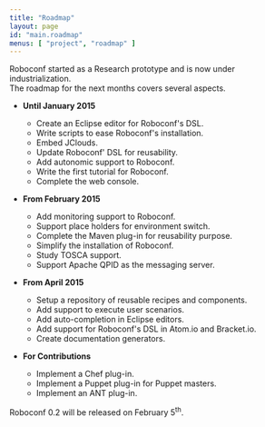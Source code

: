 ```yaml
---
title: "Roadmap"
layout: page
id: "main.roadmap"
menus: [ "project", "roadmap" ]
---
```


Roboconf started as a Research prototype and is now under industrialization.  
The roadmap for the next months covers several aspects.

* **Until January 2015**

	* Create an Eclipse editor for Roboconf's DSL. &nbsp; <span class="glyphicon glyphicon-ok"></span>
	* Write scripts to ease Roboconf's installation. &nbsp; <span class="glyphicon glyphicon-ok"></span>
	* Embed JClouds. &nbsp; <span class="glyphicon glyphicon-ok"></span>
	* Update Roboconf' DSL for reusability. &nbsp; <span class="glyphicon glyphicon-ok"></span>
	* Add autonomic support to Roboconf. &nbsp; <span class="glyphicon glyphicon-ok"></span>
	* Write the first tutorial for Roboconf. &nbsp; <span class="glyphicon glyphicon-ok"></span>
	* Complete the web console. &nbsp; <span class="glyphicon glyphicon-ok"></span>

* **From February 2015**

	* Add monitoring support to Roboconf.
	* Support place holders for environment switch.
	* Complete the Maven plug-in for reusability purpose.
	* Simplify the installation of Roboconf.
	* Study TOSCA support.
	* Support Apache QPID as the messaging server.
	
* **From April 2015**

	* Setup a repository of reusable recipes and components.
	* Add support to execute user scenarios.
	* Add auto-completion in Eclipse editors.
	* Add support for Roboconf's DSL in Atom.io and Bracket.io.
	* Create documentation generators.

* **For Contributions**

    * Implement a Chef plug-in.
    * Implement a Puppet plug-in for Puppet masters.
    * Implement an ANT plug-in.

Roboconf 0.2 will be released on February 5<sup>th</sup>.
